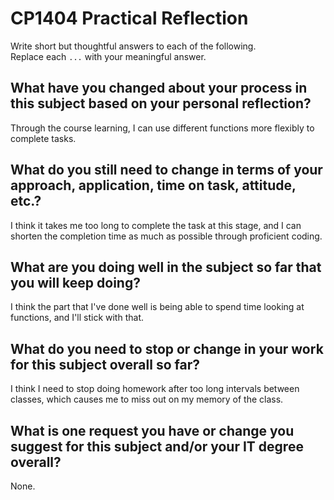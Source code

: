 # CP1404 Practical Reflection

Write short but thoughtful answers to each of the following.  
Replace each `...` with your meaningful answer.

## What have you changed about your process in this subject based on your personal reflection?

Through the course learning, I can use different functions more flexibly to complete tasks.

## What do you still need to change in terms of your approach, application, time on task, attitude, etc.?

I think it takes me too long to complete the task at this stage, 
and I can shorten the completion time as much as possible through proficient coding.

## What are you doing well in the subject so far that you will keep doing?

I think the part that I've done well is being able to spend time looking at functions, and I'll stick with that.

## What do you need to stop or change in your work for this subject overall so far?

I think I need to stop doing homework after too long intervals between classes, 
which causes me to miss out on my memory of the class.

## What is one request you have or change you suggest for this subject and/or your IT degree overall?

None.
